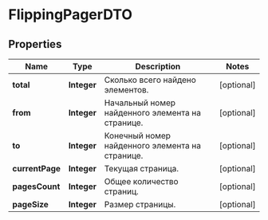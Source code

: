 

# FlippingPagerDTO

## Properties

Name | Type | Description | Notes
------------ | ------------- | ------------- | -------------
**total** | **Integer** | Сколько всего найдено элементов. |  [optional]
**from** | **Integer** | Начальный номер найденного элемента на странице. |  [optional]
**to** | **Integer** | Конечный номер найденного элемента на странице. |  [optional]
**currentPage** | **Integer** | Текущая страница. |  [optional]
**pagesCount** | **Integer** | Общее количество страниц. |  [optional]
**pageSize** | **Integer** | Размер страницы. |  [optional]




